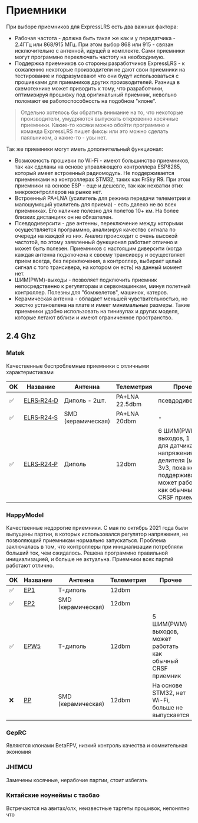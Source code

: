 # Приемники
При выборе приемников для ExpressLRS есть два важных фактора:
 - Рабочая частота - должна быть такая же как и у передатчика - 2.4ГГц или 868/915 МГц. При этом выбор 868 или 915 - связан исключительно с антенной, идущей в комплекте. Сами приемники могут программно переключать частоту на необходимую.
 - Поддержка приемников со стороны разработчиков ExpressLRS - к сожалению некоторые производители не дают свои приемники на тестирование и подразумевают что они будут использоваться с прошивками для приемников других производителей. Разница в схемотехнике может приводить к тому, что разработчики, оптимизируя прошивку под оригинальный приемник, невольно поломают ее работоспособность на подобном "клоне".

 > Отдельно хотелось бы обратить внимание на то, что некоторые производители, умудряются выпускать откровенно косячные приемники. Какие-то косяки можно обойти программно и команда ExpressLRS пишет фиксы или это можно сделать паяльником, а какие-то - увы нет.

Так же приемники могут иметь дополнительный функционал:
 - Возможность прошивки по Wi-Fi - имеют большинство приемников, так как сделаны на основе управляющего контроллера ESP8285, который имеет встроенный радиомодуль. Не поддерживается приемниками на контроллерах STM32, таких как FrSky R9. При этом приемники на основе ESP - еще и дешевле, так как нехватки этих микроконтроллеров на рынке нет.
 - Встроенный PA+LNA (усилитель для режима передачи телеметрии и малошумящий усилитель для приема) - есть далеко не во всех приемниках. Его наличие полезно для полетов 10+ км. На более близких дистанциях он не обязателен.
 - Псевдодиверсити - две антенны, переключение между которыми осуществляется программно, анализируя качество сигнала по очереди на каждой из них. Анализ происходит с очень высокой частотой, по этому заявленный функционал работает отлично и может быть полезен. Приемников с настоящим диверсити (когда каждая антенна подключена к своему трансиверу и осуществляет прием всегда, без переключения, а контроллер, выбирает целый сигнал с того трансивера, на котором он есть) на данный момент нет.
 - ШИМ(PWM)-выходы - позволяет подключить приемник непосредственно к регуляторам и сервомашинкам, минуя полетный контроллер. Полезны для "бомжелетов", машинок, катеров.
 - Керамическая антенна - обладает меньшей чувствительностью, но жестко установлена на плате и имеет минимальные размеры. Такие приемники удобно использовать на тинивупах и других моделя, которые летают вблизи и имеют ограниченное пространство.

 


## 2.4 Ghz

### Matek

Качественные беспроблемные приемники с отличными характеристиками

|  OK   | Название         | Антенна | Телеметрия | Прочее |
|-----|------------------|----------|------------|----------|
| ✅ |  [ELRS‑R24‑D](http://www.mateksys.com/?portfolio=elrs-r24#tab-id-1)      | Диполь - 2шт.       | PA+LNA 22.5dbm | псевдодиверсити  |
| ✅ |  [ELRS‑R24‑S](http://www.mateksys.com/?portfolio=elrs-r24#tab-id-2)       | SMD (керамическая)  | PA+LNA 20dbm | - |
| ✅ |  [ELRS‑R24‑P](http://www.mateksys.com/?portfolio=elrs-r24-p)       | Диполь  | 12dbm | 6 ШИМ(PWM) выходов, 1 вход для датчика напряжения без делителя (макс 3v3, пока не поддерживается), может работать как обычный CRSF приемник |

### HappyModel

Качественные недорогие приемники. С  мая по октябрь 2021 года были выпущены партии, в которых использовался регулятор напряжения, не позволяющий приемникам нормально запускаться. Проблема  заключалась в том, что контроллеры при инициализации потребляли больший ток, чем ожидалось. Решена программно правильной инициализацией, и больше не актуальна. Приемники всех партий работают отлично.

|  OK   | Название         | Антенна | Телеметрия | Прочее |
|-----|------------------|----------|------------|----------|
| ✅ |  [EP1](https://www.happymodel.cn/index.php/2021/04/10/happymodel-2-4g-expresslrs-elrs-nano-series-receiver-module-pp-rx-ep1-rx-ep2-rx/)      | T-диполь       | 12dbm |  |
| ✅ |  [EP2](https://www.happymodel.cn/index.php/2021/04/10/happymodel-2-4g-expresslrs-elrs-nano-series-receiver-module-pp-rx-ep1-rx-ep2-rx/)       | SMD (керамическая)  | 12dbm |  |
| ✅ |  [EPW5](https://www.happymodel.cn/index.php/2021/12/29/happymodel-expresslrs-elrs-epw5-2-4ghz-5ch-pwm-rc-receiver-for-fixed-wing/)       | T-диполь  | 12dbm | 5 ШИМ(PWM) выходов, может работать как обычный CRSF приемник |
| ❌ |  [PP](https://www.happymodel.cn/index.php/2021/04/10/happymodel-2-4g-expresslrs-elrs-nano-series-receiver-module-pp-rx-ep1-rx-ep2-rx/)       | SMD (керамическая)  | 12dbm | На основе STM32, нет Wi-Fi, больше не выпускается |


### GepRC

Являются клонами BetaFPV, низкий контроль качества и сомнительная экономия

### JHEMCU

Замечены косячные, нерабочие партии, стоит избегать

### Китайские ноунеймы с таобао

Встречаются на авитах/олх, неизвестные таргеты прошивок, непонятно что

